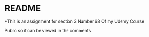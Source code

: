 # README

*This is an assignment for section 3 Number 68 Of my Udemy Course

Public so it can be viewed in the comments